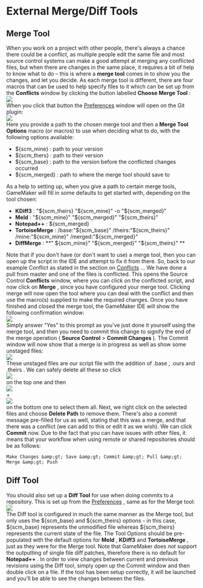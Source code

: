 # External Merge/Diff Tools

## Merge Tool

When you work on a project with other people, there's always a chance
there could be a conflict, as multiple people edit the same file and
most source control systems can make a good attempt at merging any
conflicted files, but when there are changes in the same place, it
requires a bit of help to know what to do – this is where a **merge
tool** comes in to show you the changes, and let you decide. As each
merge tool is different, there are four macros that can be used to help
specify files to it which can be set up from the **Conflicts** window by
clicking the button labelled **Choose Merge Tool** :  
![](https://gms.magecorn.com/Manual/assets/Images/IDE%20Tools/SCM_ConflictsWindow.png)  
When you click that button the
[Preferences](../../Setting_Up_And_Version_Information/IDE_Preferences/Plugin_Preferences)
window will open on the Git plugin:  
![](https://gms.magecorn.com/Manual/assets/Images/IDE%20Tools/SCM_ChooseMergeTool.png)  
Here you provide a path to the chosen merge tool and then a **Merge Tool
Options** macro (or macros) to use when deciding what to do, with the
following options available:

-    ${scm_mine} : path to your version
-    ${scm_thers} : path to their version
-    ${scm_base} : path to the version before the conflicted changes
    occurred
-    ${scm_merged} : path to where the merge tool should save to

As a help to setting up, when you give a path to certain merge tools,
GameMaker will fill in some defaults to get started with, depending on
the tool chosen:

-   **KDiff3** : "${scm_theirs} "${scm_mine}" -o "${scm_merged}"
-   **Meld** : "${scm_mine}" "${scm_merged}" "${scm_theirs}"
-   **Notepad++** : ${scm_merged}
-   **TortoiseMerge** : /base:"${scm_base}" /theirs:"${scm_theirs}"
    /mine:"${scm_mine}" /merged:"${scm_merged}"
-   **DiffMerge** : **" ${scm_mine}" "${scm_merged}" "${scm_theirs}" **

Note that if you don't have (or don't want to use) a merge tool, then
you can open up the script in the IDE and attempt to fix it from there.
So, back to our example Conflict as stated in the section on
[Conflicts](Conflicts) ... We have done a pull from master and one
of the files is conflicted. This opens the Source Control **Conflicts**
window, where you can click on the conflicted script, and now click on
**Merge** , since you have configured your merge tool. Clicking merge
will now open the tool where you can deal with the conflict and then use
the macro(s) supplied to make the required changes. Once you have
finished and closed the merge tool, the GameMaker IDE will show the
following confirmation window:  
![](https://gms.magecorn.com/Manual/assets/Images/IDE%20Tools/SCM_MergeConfirm.png)  
Simply answer "Yes" to this prompt as you've just done it yourself using
the merge tool, and then you need to commit this change to signify the
end of the merge operation ( **Source Control** \> **Commit Changes** ).
The Commit window will now show that a merge is in progress as well as
show some unstaged files:  
![](https://gms.magecorn.com/Manual/assets/Images/IDE%20Tools/SCM_MergeInProgress.png)  
These unstaged files are our script file with the addition of .base ,
.ours and .theirs . We can safely delete all these so click  
![](https://gms.magecorn.com/Manual/assets/Images/Icons/Icon_LMB.png)  
on the top one and then  
![](https://gms.magecorn.com/Manual/assets/Images/Icons/Icon_Shift.png)  
+  
![](https://gms.magecorn.com/Manual/assets/Images/Icons/Icon_LMB.png)  
on the bottom one to select them all. Next, we right click on the
selected files and choose **Delete Path** to remove them. There's also a
commit message pre-filled for us as well, stating that this was a merge,
and that there was a conflict (we can add to this or edit it as we
wish). We can click **Commit** now. Due to the fact that you can have
issues with other files, it means that your workflow when using remote
or shared repositories should be as follows:

``` gml
Make Changes &amp;gt; Save &amp;gt; Commit &amp;gt; Pull &amp;gt; Merge &amp;gt; Push
```

## Diff Tool

You should also set up a **Diff Tool** for use when doing commits to a
repository. This is set up from the
[Preferences](../../Setting_Up_And_Version_Information/IDE_Preferences/Plugin_Preferences)
, same as for the Merge tool:  
![](https://gms.magecorn.com/Manual/assets/Images/IDE%20Tools/SCM_ChooseDiffTool.png)  
The Diff tool is configured in much the same manner as the Merge tool,
but only uses the ${scm_base} and ${scm_theirs} options - in this case,
${scm_base} represents the unmodified file whereas ${scm_theirs}
represents the current state of the file. The Tool Options should be
pre-populated with the default options for **Meld** , **KDiff3** and
**TortoiseMerge** , just as they were for the Merge tool. Note that
GameMaker does *not* support the outputting of single file diff patches,
therefore there is no default for **Notepad++** . In order to view
changes between current and previous revisions using the Diff tool,
simply open up the Commit window and then double click on a file. If the
tool has been setup correctly, it will be launched and you'll be able to
see the changes between the files.
